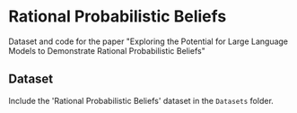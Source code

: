 # Rational Probabilistic Beliefs

Dataset and code for the paper "Exploring the Potential for Large Language Models to Demonstrate Rational Probabilistic Beliefs"

## Dataset

Include the 'Rational Probabilistic Beliefs' dataset in the `Datasets` folder.

